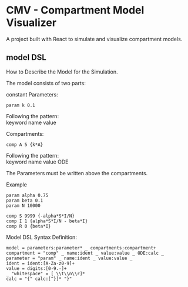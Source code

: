 # CMV - Compartment Model Visualizer

A project built with React to simulate and visualize compartment models.

## model DSL

How to Describe the Model for the Simulation.

The model consists of two parts:

constant Parameters:

```
param k 0.1
```

Following the pattern:\
keyword name value

Compartments:

```
comp A 5 {k*A}
```

Following the pattern:\
keyword name value ODE

The Parameters must be written above the compartments.

Example

```
param alpha 0.75
param beta 0.1
param N 10000

comp S 9999 {-alpha*S*I/N}
comp I 1 {alpha*S*I/N - beta*I}
comp R 0 {beta*I}
```

Model DSL Syntax Definition:

```
model = parameters:parameter* _ compartments:compartment+
compartment = "comp" _ name:ident _ value:value _ ODE:calc _
parameter = "param" _ name:ident _ value:value _
ident = ident:[A-Za-z0-9]+
value = digits:[0-9.-]+
_ "whitespace" = [ \\t\\n\\r]*
calc = "{" calc:[^}]* "}"
```
